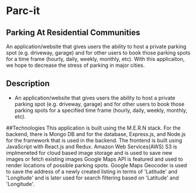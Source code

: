 # Parc-it
## Parking At Residential Communities
An application/website that gives users the ability to host a private parking spot (e.g. driveway, garage) and for other users to book those parking spots for a time frame (hourly, daily, weekly, monthly, etc). With this applicaiton, we hope to decrease the stress of parking in major cities.

## Description
* An application/website that gives users the ability to host a private parking spot (e.g. driveway, garage) and for other users to book those parking spots for a specified time frame (hourly, daily, weekly, monthly, etc).

##Technologies
This application is built using the M.E.R.N stack. 
For the backend, there is Mongo DB and for the database, Express.js, and Node.js for the framework that is used in the backend.
The frontend is built using JavaScript with React.js and Redux.
Amazon Web Services(AWS) S3 is implmeneted for cloud based image storage and is used to save new images or fetch existing images
Google Maps API is featured and used to render locations of possible parking spots.
Google Maps Geocoder is used to save the address of a newly created listing in terms of 'Latitude' and 'Longitude' and is later used for search filtering based on 'Latitude' and 'Longitude'.